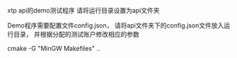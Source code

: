 xtp api的demo测试程序
请将运行目录设置为api文件夹

Demo程序需要配置文件config.json，
请将api文件夹下的config.json文件放入运行目录，
并根据分配的测试账户修改相应的参数

cmake -G "MinGW Makefiles" ..